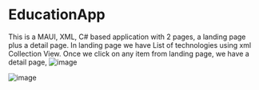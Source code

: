 # EducationApp
This is a MAUI, XML, C# based application with 2 pages, a landing page plus a detail page. In landing page we have List of technologies using xml Collection View. Once we click on any item from landing page, we have a detail page,
![image](https://user-images.githubusercontent.com/20930410/204125403-83e7b452-72d3-456a-b24d-61f4b9587a7c.png)

![image](https://user-images.githubusercontent.com/20930410/204125412-69f2ada9-0030-4ebe-b367-3ccf43ab7dc3.png)
